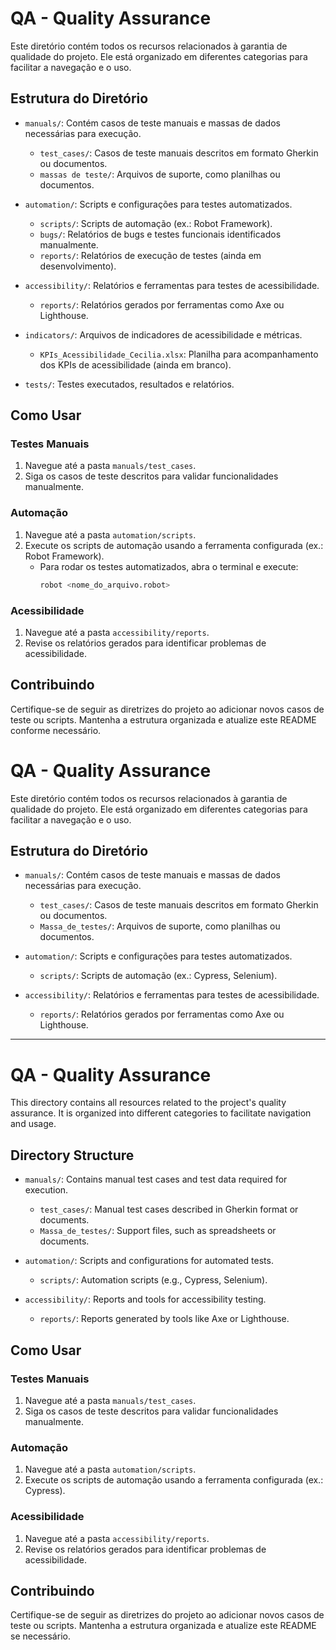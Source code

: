 # QA - Quality Assurance

Este diretório contém todos os recursos relacionados à garantia de qualidade do projeto. Ele está organizado em diferentes categorias para facilitar a navegação e o uso.

## Estrutura do Diretório

- `manuals/`: Contém casos de teste manuais e massas de dados necessárias para execução.
  - `test_cases/`: Casos de teste manuais descritos em formato Gherkin ou documentos.
  - `massas de teste/`: Arquivos de suporte, como planilhas ou documentos.

- `automation/`: Scripts e configurações para testes automatizados.
  - `scripts/`: Scripts de automação (ex.: Robot Framework).
  - `bugs/`: Relatórios de bugs e testes funcionais identificados manualmente.
  - `reports/`: Relatórios de execução de testes (ainda em desenvolvimento).

- `accessibility/`: Relatórios e ferramentas para testes de acessibilidade.
  - `reports/`: Relatórios gerados por ferramentas como Axe ou Lighthouse.

- `indicators/`: Arquivos de indicadores de acessibilidade e métricas.
  - `KPIs_Acessibilidade_Cecilia.xlsx`: Planilha para acompanhamento dos KPIs de acessibilidade (ainda em branco).

- `tests/`: Testes executados, resultados e relatórios.

## Como Usar

### Testes Manuais
1. Navegue até a pasta `manuals/test_cases`.
2. Siga os casos de teste descritos para validar funcionalidades manualmente.

### Automação
1. Navegue até a pasta `automation/scripts`.
2. Execute os scripts de automação usando a ferramenta configurada (ex.: Robot Framework).
   - Para rodar os testes automatizados, abra o terminal e execute:
     ```bash
     robot <nome_do_arquivo.robot>
     ```

### Acessibilidade
1. Navegue até a pasta `accessibility/reports`.
2. Revise os relatórios gerados para identificar problemas de acessibilidade.

## Contribuindo

Certifique-se de seguir as diretrizes do projeto ao adicionar novos casos de teste ou scripts. Mantenha a estrutura organizada e atualize este README conforme necessário.
# QA - Quality Assurance

Este diretório contém todos os recursos relacionados à garantia de qualidade do projeto. Ele está organizado em diferentes categorias para facilitar a navegação e o uso.

## Estrutura do Diretório

- `manuals/`: Contém casos de teste manuais e massas de dados necessárias para execução.
  - `test_cases/`: Casos de teste manuais descritos em formato Gherkin ou documentos.
  - `Massa_de_testes/`: Arquivos de suporte, como planilhas ou documentos.

- `automation/`: Scripts e configurações para testes automatizados.
  - `scripts/`: Scripts de automação (ex.: Cypress, Selenium).

- `accessibility/`: Relatórios e ferramentas para testes de acessibilidade.
  - `reports/`: Relatórios gerados por ferramentas como Axe ou Lighthouse.

---

# QA - Quality Assurance

This directory contains all resources related to the project's quality assurance. It is organized into different categories to facilitate navigation and usage.

## Directory Structure

- `manuals/`: Contains manual test cases and test data required for execution.
  - `test_cases/`: Manual test cases described in Gherkin format or documents.
  - `Massa_de_testes/`: Support files, such as spreadsheets or documents.

- `automation/`: Scripts and configurations for automated tests.
  - `scripts/`: Automation scripts (e.g., Cypress, Selenium).

- `accessibility/`: Reports and tools for accessibility testing.
  - `reports/`: Reports generated by tools like Axe or Lighthouse.

## Como Usar

### Testes Manuais
1. Navegue até a pasta `manuals/test_cases`.
2. Siga os casos de teste descritos para validar funcionalidades manualmente.

### Automação
1. Navegue até a pasta `automation/scripts`.
2. Execute os scripts de automação usando a ferramenta configurada (ex.: Cypress).

### Acessibilidade
1. Navegue até a pasta `accessibility/reports`.
2. Revise os relatórios gerados para identificar problemas de acessibilidade.

## Contribuindo

Certifique-se de seguir as diretrizes do projeto ao adicionar novos casos de teste ou scripts. Mantenha a estrutura organizada e atualize este README se necessário.